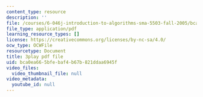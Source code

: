 ```yaml
---
content_type: resource
description: ''
file: /courses/6-046j-introduction-to-algorithms-sma-5503-fall-2005/bca0ea665bfebaf4b67b821ddaa6945f_s7QSM_hlS1U.pdf
file_type: application/pdf
learning_resource_types: []
license: https://creativecommons.org/licenses/by-nc-sa/4.0/
ocw_type: OCWFile
resourcetype: Document
title: 3play pdf file
uid: bca0ea66-5bfe-baf4-b67b-821ddaa6945f
video_files:
  video_thumbnail_file: null
video_metadata:
  youtube_id: null
---
```


